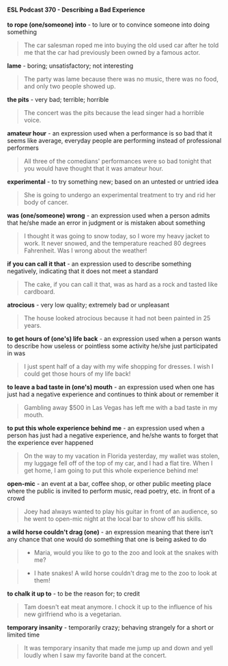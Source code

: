 #### ESL Podcast 370 - Describing a Bad Experience

**to rope (one/someone) into** - to lure or to convince someone into doing
something

> The car salesman roped me into buying the old used car after he told me that
the car had previously been owned by a famous actor.

**lame** - boring; unsatisfactory; not interesting

> The party was lame because there was no music, there was no food, and only
two people showed up.

**the pits** - very bad; terrible; horrible

> The concert was the pits because the lead singer had a horrible voice.

**amateur hour** - an expression used when a performance is so bad that it seems
like average, everyday people are performing instead of professional performers

> All three of the comedians' performances were so bad tonight that you would
have thought that it was amateur hour.

**experimental** - to try something new; based on an untested or untried idea

> She is going to undergo an experimental treatment to try and rid her body of
cancer.

**was (one/someone) wrong** - an expression used when a person admits that
he/she made an error in judgment or is mistaken about something

> I thought it was going to snow today, so I wore my heavy jacket to work. It
never snowed, and the temperature reached 80 degrees Fahrenheit. Was I
wrong about the weather!

**if you can call it that** - an expression used to describe something negatively,
indicating that it does not meet a standard

> The cake, if you can call it that, was as hard as a rock and tasted like
cardboard.

**atrocious** - very low quality; extremely bad or unpleasant

> The house looked atrocious because it had not been painted in 25 years.

**to get hours of (one's) life back** - an expression used when a person wants to
describe how useless or pointless some activity he/she just participated in was

> I just spent half of a day with my wife shopping for dresses. I wish I could get
those hours of my life back!

**to leave a bad taste in (one's) mouth** - an expression used when one has just
had a negative experience and continues to think about or remember it

> Gambling away $500 in Las Vegas has left me with a bad taste in my mouth.

**to put this whole experience behind me** - an expression used when a person
has just had a negative experience, and he/she wants to forget that the
experience ever happened

> On the way to my vacation in Florida yesterday, my wallet was stolen, my
luggage fell off of the top of my car, and I had a flat tire. When I get home, I am
going to put this whole experience behind me!

**open-mic** - an event at a bar, coffee shop, or other public meeting place where
the public is invited to perform music, read poetry, etc. in front of a crowd

> Joey had always wanted to play his guitar in front of an audience, so he went to
open-mic night at the local bar to show off his skills.

**a wild horse couldn't drag (one)** - an expression meaning that there isn't any
chance that one would do something that one is being asked to do

> - Maria, would you like to go to the zoo and look at the snakes with me?

> - I hate snakes! A wild horse couldn't drag me to the zoo to look at them!

**to chalk it up to** - to be the reason for; to credit

> Tam doesn't eat meat anymore. I chock it up to the influence of his new
girlfriend who is a vegetarian.

**temporary insanity** - temporarily crazy; behaving strangely for a short or limited
time

> It was temporary insanity that made me jump up and down and yell loudly when
I saw my favorite band at the concert.

